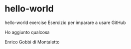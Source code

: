 # hello-world
hello-world exercise
Esercizio per imparare a usare GitHub

Ho aggiunto qualcosa

Enrico Gobbi di Montaletto